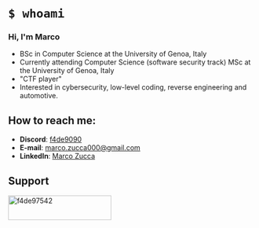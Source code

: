 # `$ whoami`
### Hi, I'm Marco
- BSc in Computer Science at the University of Genoa, Italy
- Currently attending Computer Science (software security track) MSc at the University of Genoa, Italy
- "CTF player"
- Interested in cybersecurity, low-level coding, reverse engineering and automotive.

## How to reach me:
- **Discord**: [f4de9090](https://discordapp.com/users/317318087814938624)
- **E-mail**: marco.zucca000@gmail.com
- **LinkedIn**: [Marco Zucca](https://linkedin.com/in/marco-zucca-62562b163)

## Support
<p><a href="https://ko-fi.com/f4de97542"> <img align="left" src="https://cdn.ko-fi.com/cdn/kofi3.png?v=3" height="50" width="210" alt="f4de97542" /></a></p><br><br>



